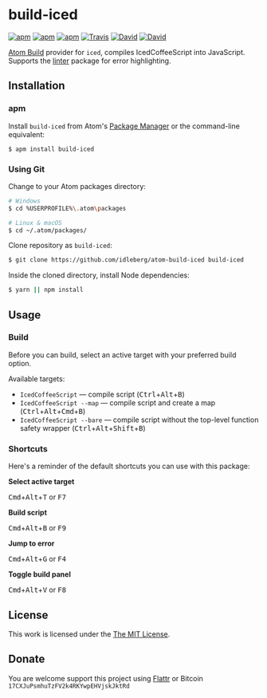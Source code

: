 # build-iced

[![apm](https://img.shields.io/apm/l/build-iced.svg?style=flat-square)](https://atom.io/packages/build-iced)
[![apm](https://img.shields.io/apm/v/build-iced.svg?style=flat-square)](https://atom.io/packages/build-iced)
[![apm](https://img.shields.io/apm/dm/build-iced.svg?style=flat-square)](https://atom.io/packages/build-iced)
[![Travis](https://img.shields.io/travis/idleberg/atom-build-iced.svg?style=flat-square)](https://travis-ci.org/idleberg/atom-build-iced)
[![David](https://img.shields.io/david/idleberg/atom-build-iced.svg?style=flat-square)](https://david-dm.org/idleberg/atom-build-iced#info=dependencies)
[![David](https://img.shields.io/david/dev/idleberg/atom-build-iced.svg?style=flat-square)](https://david-dm.org/idleberg/atom-build-iced?type=dev)

[Atom Build](https://atombuild.github.io/) provider for `iced`, compiles IcedCoffeeScript into JavaScript. Supports the [linter](https://atom.io/packages/linter) package for error highlighting.

## Installation

### apm

Install `build-iced` from Atom's [Package Manager](http://flight-manual.atom.io/using-atom/sections/atom-packages/) or the command-line equivalent:

`$ apm install build-iced`

### Using Git

Change to your Atom packages directory:

```bash
# Windows
$ cd %USERPROFILE%\.atom\packages

# Linux & macOS
$ cd ~/.atom/packages/
```

Clone repository as `build-iced`:

```bash
$ git clone https://github.com/idleberg/atom-build-iced build-iced
```

Inside the cloned directory, install Node dependencies:

```bash
$ yarn || npm install
```

## Usage

### Build

Before you can build, select an active target with your preferred build option.

Available targets:

* `IcedCoffeeScript` — compile script (<kbd>Ctrl</kbd>+<kbd>Alt</kbd>+<kbd>B</kbd>)
* `IcedCoffeeScript --map` — compile script and create a map (<kbd>Ctrl</kbd>+<kbd>Alt</kbd>+<kbd>Cmd</kbd>+<kbd>B</kbd>)
* `IcedCoffeeScript --bare` — compile script without the top-level function safety wrapper (<kbd>Ctrl</kbd>+<kbd>Alt</kbd>+<kbd>Shift</kbd>+<kbd>B</kbd>)

### Shortcuts

Here's a reminder of the default shortcuts you can use with this package:

**Select active target**

<kbd>Cmd</kbd>+<kbd>Alt</kbd>+<kbd>T</kbd> or <kbd>F7</kbd>

**Build script**

<kbd>Cmd</kbd>+<kbd>Alt</kbd>+<kbd>B</kbd> or <kbd>F9</kbd>

**Jump to error**

<kbd>Cmd</kbd>+<kbd>Alt</kbd>+<kbd>G</kbd> or <kbd>F4</kbd>

**Toggle build panel**

<kbd>Cmd</kbd>+<kbd>Alt</kbd>+<kbd>V</kbd> or <kbd>F8</kbd>

## License

This work is licensed under the [The MIT License](LICENSE.md).

## Donate

You are welcome support this project using [Flattr](https://flattr.com/submit/auto?user_id=idleberg&url=https://github.com/idleberg/atom-build-iced) or Bitcoin `17CXJuPsmhuTzFV2k4RKYwpEHVjskJktRd`
